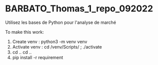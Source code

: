 # BARBATO_Thomas_1_repo_092022
Utilisez les bases de Python pour l'analyse de marché

To make this work:

1) Create venv : python3 -m venv venv
2) Activate venv : cd /venv/Scripts/ ; ./activate
3) cd .. cd ..
4) pip install -r requirement